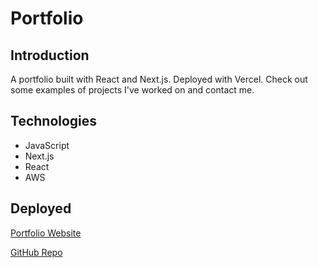 # Portfolio

## Introduction

A portfolio built with React and Next.js. Deployed with Vercel. Check out some examples of projects I've worked on and contact me.

## Technologies

- JavaScript
- Next.js
- React
- AWS

## Deployed

[Portfolio Website](https://www.jeffehogg.com)

[GitHub Repo](https://github.com/jeffhogg86/portfolio)

<!-- ![Screenshot](src/assets/portfolio-ss.png) -->
